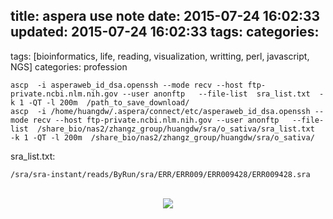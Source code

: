 title: aspera use note
date: 2015-07-24 16:02:33
updated: 2015-07-24 16:02:33
tags:
categories:
---
tags: [bioinformatics, life, reading, visualization, writting, perl, javascript, NGS]
categories: profession

```
ascp  -i asperaweb_id_dsa.openssh --mode recv --host ftp-private.ncbi.nlm.nih.gov --user anonftp   --file-list  sra_list.txt  -k 1 -QT -l 200m  /path_to_save_download/
ascp  -i /home/huangdw/.aspera/connect/etc/asperaweb_id_dsa.openssh --mode recv --host ftp-private.ncbi.nlm.nih.gov --user anonftp   --file-list  /share_bio/nas2/zhangz_group/huangdw/sra/o_sativa/sra_list.txt  -k 1 -QT -l 200m  /share_bio/nas2/zhangz_group/huangdw/sra/o_sativa/
```

sra_list.txt: 
```
/sra/sra-instant/reads/ByRun/sra/ERR/ERR009/ERR009428/ERR009428.sra
```

<br>
<div align=center>
<img src="http://daweih.github.io/images/wechat_small_black.jpg">
</div>